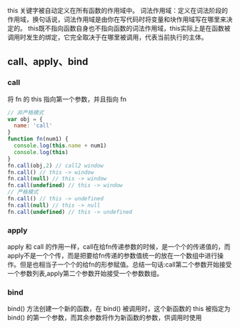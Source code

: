 <!--
 * @Author: 黄遥
 * @Date: 2020-06-01 13:48:44
 * @LastEditors: 黄遥
 * @LastEditTime: 2020-06-01 14:35:06
 * @Description: file content
--> 
this 关键字被自动定义在所有函数的作用域中。
词法作用域：定义在词法阶段的作用域，换句话说，词法作用域是由你在写代码时将变量和块作用域写在哪里来决定的。
this既不指向函数自身也不指向函数的词法作用域，this实际上是在函数被调用时发生的绑定，它完全取决于在哪里被调用，代表当前执行的主体。
## call、apply、bind
### call
将 fn 的 this 指向第一个参数，并且指向 fn
```javascript
// 非严格模式
var obj = {
  name: 'call'
}
function fn(num1) {
  console.log(this.name + num1)
  console.log(this)
}
fn.call(obj,2) // call2 window
fn.call() // this -> window
fn.call(null) // this -> window
fn.call(undefined) // this -> window
// 严格模式
fn.call() // this -> undefined
fn.call(null) // this -> null
fn.call(undefined) // this -> undefined
```
### apply
apply 和 call 的作用一样，call在给fn传递参数的时候，是一个个的传递值的，而apply不是一个个传，而是把要给fn传递的参数值统一的放在一个数组中进行操作。但是也相当子一个个的给fn的形参赋值。总结一句话:call第二个参数开始接受一个参数列表,apply第二个参数开始接受一个参数数组。
### bind
bind() 方法创建一个新的函数，在 bind() 被调用时，这个新函数的 this 被指定为 bind() 的第一个参数，而其余参数将作为新函数的参数，供调用时使用